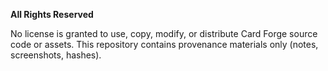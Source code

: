 **All Rights Reserved**

No license is granted to use, copy, modify, or distribute Card Forge source code or assets.
This repository contains provenance materials only (notes, screenshots, hashes).
